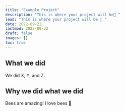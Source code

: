 ```yaml
---
title: "Example Project"
description: "This is where your project will be🤩 "
lead: "This is where your project will be 🤩 "
date: 2022-09-22
lastmod: 2022-09-22
draft: false
images: []
toc: true
---
```


## What we did

We did X, Y, and Z.

## Why we did what we did

Bees are amazing! I love bees 🥰
